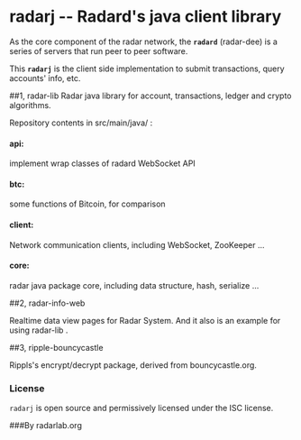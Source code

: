 # radarj -- Radard's java client library
As the core component of the radar network, the **``radard``** (radar-dee) is a series of servers that run peer to peer software.

This **``radarj``** is the client side implementation to submit transactions, query accounts' info, etc.

##1, radar-lib
  Radar java library for account, transactions, ledger and crypto algorithms.

  Repository contents in src/main/java/ :
####    api:
  implement wrap classes of radard WebSocket API
####    btc:
  some functions of Bitcoin, for comparison
####    client:
  Network communication clients, including WebSocket, ZooKeeper ...
####    core:
  radar java package core, including data structure, hash, serialize ...


##2, radar-info-web

  Realtime data view pages for Radar System. And it also is an example for using radar-lib .

##3, ripple-bouncycastle

  Rippls's encrypt/decrypt package, derived from bouncycastle.org.




### License
``radarj`` is open source and permissively licensed under the ISC license.


###By radarlab.org



